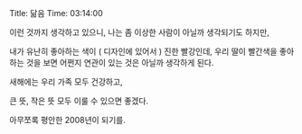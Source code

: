 Title: 닮음
Time: 03:14:00

이런 것까지 생각하고 있으니, 나는 좀 이상한 사람이 아닐까 생각되기도 하지만,

내가 유난히 좋아하는 색이 ( 디자인에 있어서 ) 진한 빨강인데, 우리 딸이 빨간색을 좋아하는 것을 보면 어쩐지 연관이 있는 것은 아닐까
생각하게 된다.

  
새해에는 우리 가족 모두 건강하고,

큰 뜻, 작은 뜻 모두 이룰 수 있으면 좋겠다.

  
아무쪼록 평안한 2008년이 되기를.

  
  
  
  

